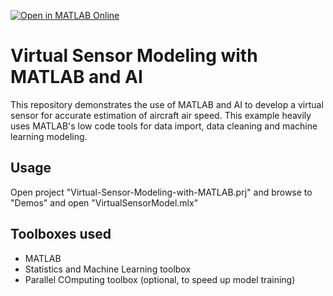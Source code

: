 [![Open in MATLAB Online](https://www.mathworks.com/images/responsive/global/open-in-matlab-online.svg)](https://matlab.mathworks.com/open/github/v1?repo=aloytyno/Virtual-Sensor-Modeling-with-MATLAB-and-AI&file=https://github.com/aloytyno/Virtual-Sensor-Modeling-with-MATLAB-and-AI/blob/main/Demos/VirtualSensorModel.mlx)

# Virtual Sensor Modeling with MATLAB and AI

This repository demonstrates the use of MATLAB and AI to develop a virtual sensor for accurate estimation of aircraft air speed. This example heavily uses MATLAB's low code tools for data import, data cleaning and machine learning modeling.

## Usage
Open project "Virtual-Sensor-Modeling-with-MATLAB.prj" and browse to "Demos" and open "VirtualSensorModel.mlx"

## Toolboxes used
* MATLAB
* Statistics and Machine Learning toolbox
* Parallel COmputing toolbox (optional, to speed up model training)
